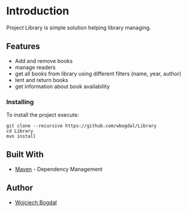 # Introduction

Project Library is simple solution helping library managing.

## Features

* Add and remove books 
* manage readers
* get all books from library using different filters (name, year, author) 
* lent and return books 
* get information about book availability 

### Installing

To install the project execute:

```shell
git clone --recursive https://github.com/wbogdal/Library
cd Library
mvn install
```

## Built With

* [Maven](https://maven.apache.org/) - Dependency Management
## Author

* [Wojciech Bogdał](https://github.com/wbogdal)

